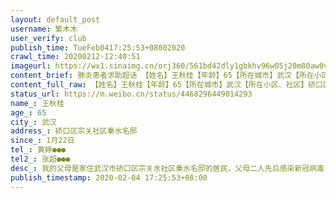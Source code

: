 ```yaml
---
layout: default_post
username: 繁木木
user_verify: club
publish_time: TueFeb0417:25:53+08002020
crawl_time: 20200212-12:40:51
imageurl: https://wx1.sinaimg.cn/orj360/561bd42dly1gbkhv96w05j20m80aw0vo.jpg,https://wx1.sinaimg.cn/orj360/561bd42dly1gbkhv9vm39j20qo1begrd.jpg,https://wx4.sinaimg.cn/orj360/561bd42dly1gbkhvacogtj20u01hc11p.jpg
content_brief: 肺炎患者求助超话 【姓名】王秋桂【年龄】65【所在城市】武汉【所在小区、社区】硚口区宗关社区秦水名邸【患病时间】1月22日【联系方式】黄婷●●●【其他紧急联系人】张超●●●【病情描述】 我的父母是家住武汉市硚口区宗关水社区秦水名邸的居民，父母二人先后感染新冠病毒， ...全文
content_full_raw: 【姓名】王秋桂【年龄】65【所在城市】武汉【所在小区、社区】硚口区宗关社区秦水名邸【患病时间】1月22日【联系方式】黄婷●●●【其他紧急联系人】张超●●●【病情描述】我的父母是家住武汉市硚口区宗关水社区秦水名邸的居民，父母二人先后感染新冠病毒，父亲于2月1日已经在没有入院的情况下去世了，我的母亲已经在协和医院确诊了，冠状病毒感染检测阳性，现在状况极差，还在发烧，呼吸困难、意识模糊，血氧量低，于夜间昏厥数次，但是各大医院任然没有床位可以入住，我们盼望着火神山，雷神山医院的落成能解决床位问题，然而并没有，现在一双儿女因照顾超负荷，也因此都有一些不适症状，发烧感冒咳嗽，希望能把重症老人安置好了，他们才能进一步去检查，以免发生更多的病况……感激组织帮忙，共产党万岁救救我们这个可怜的一家四口吧，我不希望我们全部都死在冠状新型病毒中，已经没有爸爸了我们不想连妈妈也因无床位得不到救治而去世了！跪谢！跪谢！跪谢！领导同志们求求你们帮帮我们吧……联系电话●●●@荆楚网@武汉同城@武汉同城会@凤凰网@央视新闻@澎湃新闻
status_url: https://m.weibo.cn/status/4468296449014293
name_: 王秋桂
age_: 65
city_: 武汉
address_: 硚口区宗关社区秦水名邸
since_: 1月22日
tel_: 黄婷●●●
tel2_: 张超●●●
desc_: 我的父母是家住武汉市硚口区宗关水社区秦水名邸的居民，父母二人先后感染新冠病毒，父亲于2月1日已经在没有入院的情况下去世了，我的母亲已经在协和医院确诊了，冠状病毒感染检测阳性，现在状况极差，还在发烧，呼吸困难、意识模糊，血氧量低，于夜间昏厥数次，但是各大医院任然没有床位可以入住，我们盼望着火神山，雷神山医院的落成能解决床位问题，然而并没有，现在一双儿女因照顾超负荷，也因此都有一些不适症状，发烧感冒咳嗽，希望能把重症老人安置好了，他们才能进一步去检查，以免发生更多的病况……感激组织帮忙，共产党万岁救救我们这个可怜的一家四口吧，我不希望我们全部都死在冠状新型病毒中，已经没有爸爸了我们不想连妈妈也因无床位得不到救治而去世了！跪谢！跪谢！跪谢！领导同志们求求你们帮帮我们吧……联系电话●●●@荆楚网@武汉同城@武汉同城会@凤凰网@央视新闻@澎湃新闻
publish_timestamp: 2020-02-04 17:25:53+08:00
---
```

